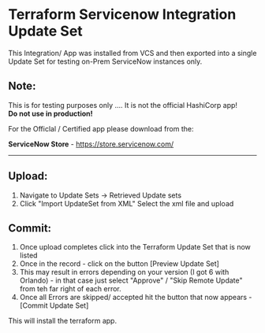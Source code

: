 # Terraform Servicenow Integration Update Set

This Integration/ App was installed from VCS and then exported into a single Update Set for testing on-Prem ServiceNow instances only.

Note:
-----------
This is for testing purposes only .... It is not the official HashiCorp app! <br />
**Do not use in production!** <br />

For the Officlal / Certified app please download from the:

**ServiceNow Store** - https://store.servicenow.com/

------------------

Upload:
-------------
1. Navigate to Update Sets -> Retrieved Update sets
1. Click "Import UpdateSet from XML" Select the xml file and upload

Commit:
--------------
1. Once upload completes click into the Terraform Update Set that is now listed
1. Once in the record - click on the button [Preview Update Set] 
1. This may result in errors depending on your version (I got 6 with Orlando) - in that case just select "Approve" / "Skip Remote Update" from teh far right of each error.
1. Once all Errors are skipped/ accepted hit the button that now appears - [Commit Update Set] 

This will install the terraform app.

#
